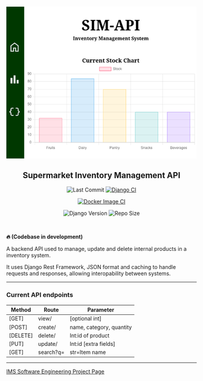 <div align="center">

![Demo Image](Screenshots/demo.png)

<h2>Supermarket Inventory Management API</h2>

![Last Commit](https://img.shields.io/github/last-commit/bluesoc/Supermarket-Inventory-Management-API/main)
[![Django CI](https://github.com/bluesoc/Supermarket-Inventory-Management-API/actions/workflows/django.yml/badge.svg)](https://github.com/bluesoc/Supermarket-Inventory-Management-API/actions/workflows/django.yml)

[![Docker Image CI](https://github.com/bluesoc/Supermarket-Inventory-Management-API/actions/workflows/docker-image.yml/badge.svg)](https://github.com/bluesoc/Supermarket-Inventory-Management-API/actions/workflows/docker-image.yml)

![Django Version](https://img.shields.io/badge/Django-4.2.15-yellowgreen)
![Repo Size](https://img.shields.io/github/repo-size/bluesoc/Supermarket-Inventory-Management-API)

</div>
<br>

**🔥 (Codebase in development)**

A backend API used to manage, update and delete internal products in a inventory system.

It uses Django Rest Framework, JSON format and caching to handle requests and responses, allowing interopability between systems.

***

### Current API endpoints
| Method   | Route          | Parameter                |
|----------|----------------|--------------------------|
| [GET]    | view/          | [optional int]           |
| [POST]   | create/        | name, category, quantity |
| [DELETE] | delete/<int>   | Int:id of product        |
| [PUT]    | update/<int>   | Int:id [extra fields]    |
| [GET]    | search?q=<str> | str=Item name            |

***

<a href="https://github.com/bluesoc/Supermarket-Inventory-Management-API/projects">IMS Software Engineering Project Page</a>

